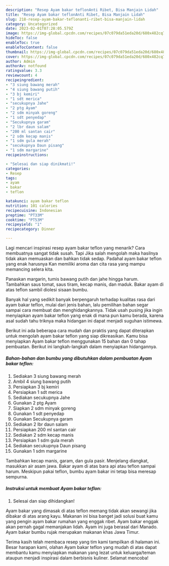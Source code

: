 ```yaml
---
description: "Resep Ayam bakar teflonAnti Ribet, Bisa Manjain Lidah"
title: "Resep Ayam bakar teflonAnti Ribet, Bisa Manjain Lidah"
slug: 218-resep-ayam-bakar-teflonanti-ribet-bisa-manjain-lidah
category: Uncategorized
date: 2023-02-01T07:28:05.579Z
image: https://img-global.cpcdn.com/recipes/07c079da51eda20d/680x482cq70/ayam-bakar-teflon-foto-resep-utama.jpg
hideToc: false
enableToc: true
enableTocContent: false
thumbnail: https://img-global.cpcdn.com/recipes/07c079da51eda20d/680x482cq70/ayam-bakar-teflon-foto-resep-utama.jpg
cover: https://img-global.cpcdn.com/recipes/07c079da51eda20d/680x482cq70/ayam-bakar-teflon-foto-resep-utama.jpg
author: Admin
authorAv: notfound
ratingvalue: 3.3
reviewcount: 4
recipeingredient:
- "3 siung bawang merah"
- "4 siung bawang putih"
- "3 bj kemiri"
- "1 sdt merica"
- "secukupnya Jahe"
- "2 ptg Ayam"
- "2 sdm minyak goreng"
- "1 sdt penyedap"
- "Secukupnya garam"
- "2 lbr daun salam"
- "200 ml santan cair"
- "2 sdm kecap manis"
- "1 sdm gula merah"
- "secukupnya Daun pisang"
- "1 sdm margarine"
recipeinstructions:

- "Selesai dan siap dinikmati!"
categories:
- Resep
tags:
- ayam
- bakar
- teflon

katakunci: ayam bakar teflon 
nutrition: 101 calories
recipecuisine: Indonesian
preptime: "PT33M"
cooktime: "PT53M"
recipeyield: "1"
recipecategory: Dinner

---
```



Lagi mencari inspirasi resep ayam bakar teflon yang menarik? Cara membuatnya sangat tidak susah. Tapi Jika salah mengolah maka hasilnya tidak akan memuaskan dan bahkan tidak sedap. Padahal ayam bakar teflon yang enak harusnya Kan memiliki aroma dan cita rasa yang mampu memancing selera kita.


Panaskan margarin, tumis bawang putih dan jahe hingga harum. Tambahkan saus tomat, saus tiram, kecap manis, dan maduk. Bakar ayam di atas teflon sambil diolesi sisaan bumbu.

Banyak hal yang sedikit banyak berpengaruh terhadap kualitas rasa dari ayam bakar teflon, mulai dari jenis bahan, lalu pemilihan bahan segar sampai cara membuat dan menghidangkannya. Tidak usah pusing jika ingin menyiapkan ayam bakar teflon yang enak di mana pun kamu berada, karena asal sudah tahu triknya maka hidangan ini dapat menjadi suguhan istimewa.


Berikut ini ada beberapa cara mudah dan praktis yang dapat diterapkan untuk mengolah ayam bakar teflon yang siap dikreasikan. Kamu bisa menyiapkan Ayam bakar teflon menggunakan 15 bahan dan 0 tahap pembuatan. Berikut ini langkah-langkah dalam menyiapkan hidangannya.

<!--inarticleads1-->

##### Bahan-bahan dan bumbu yang dibutuhkan dalam pembuatan Ayam bakar teflon:

1. Sediakan 3 siung bawang merah
1. Ambil 4 siung bawang putih
1. Persiapkan 3 bj kemiri
1. Persiapkan 1 sdt merica
1. Sediakan secukupnya Jahe
1. Gunakan 2 ptg Ayam
1. Siapkan 2 sdm minyak goreng
1. Gunakan 1 sdt penyedap
1. Gunakan Secukupnya garam
1. Sediakan 2 lbr daun salam
1. Persiapkan 200 ml santan cair
1. Sediakan 2 sdm kecap manis
1. Persiapkan 1 sdm gula merah
1. Sediakan secukupnya Daun pisang
1. Gunakan 1 sdm margarine


Tambahkan kecap manis, garam, dan gula pasir. Menjelang diangkat, masukkan air asam jawa. Bakar ayam di atas bara api atau teflon sampai harum. Meskipun pakai teflon, bumbu ayam bakar ini tetap bisa meresap sempurna. 

<!--inarticleads2-->

##### Instruksi untuk membuat Ayam bakar teflon:


1. Selesai dan siap dihidangkan!

Ayam bakar yang dimasak di atas teflon memang tidak akan sewangi jika dibakar di atas arang kayu. Makanan ini bisa banget jadi solusi buat kamu yang pengin ayam bakar rumahan yang enggak ribet. Ayam bakar enggak akan pernah gagal memanjakan lidah. Ayam ini juga berasal dari Manado. Ayam bakar bumbu rujak merupakan makanan khas Jawa Timur. 

Terima kasih telah membaca resep yang tim kami tampilkan di halaman ini. Besar harapan kami, olahan Ayam bakar teflon yang mudah di atas dapat membantu kamu menyiapkan makanan yang lezat untuk keluarga/teman ataupun menjadi inspirasi dalam berbisnis kuliner. Selamat mencoba!
